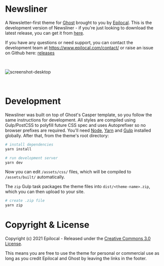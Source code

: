 # Newsliner

A Newsletter-first theme for [Ghost](http://github.com/tryghost/ghost/) brought to you by [Epilocal](https://www.epilocal.com/). This is the development version of Newsliner - if you're just looking to download the latest release, you can get it from [here](https://www.epilocal.com/products/free-ghost-theme/).

If you have any questions or need support, you can contact the development team at https://www.epilocal.com/contact/ or raise an issue on Github here: [releases](https://github.com/epilocal/newsliner/issues)

&nbsp;

![screenshot-desktop](https://user-images.githubusercontent.com/9167731/106141638-12d7c600-6179-11eb-922f-8c96bfca9014.png)

&nbsp;


# Development

Newsliner was built on top of Ghost's Casper template, so you follow the same instructions for development. All styles are compiled using Gulp/PostCSS to polyfill future CSS spec and uses Autoprefixer so no browser prefixes are required. You'll need [Node](https://nodejs.org/), [Yarn](https://yarnpkg.com/) and [Gulp](https://gulpjs.com) installed globally. After that, from the theme's root directory:

```bash
# install dependencies
yarn install

# run development server
yarn dev
```

Now you can edit `/assets/css/` files, which will be compiled to `/assets/built/` automatically.

The `zip` Gulp task packages the theme files into `dist/<theme-name>.zip`, which you can then upload to your site.

```bash
# create .zip file
yarn zip
```


# Copyright & License

Copyright (c) 2021 Epilocal - Released under the [Creative Commons 3.0 License](LICENSE).

This means you are free to use the theme for personal or commercial use as long as you credit Epilocal and Ghost by leaving the links in the footer.
